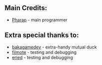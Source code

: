 ## Main Credits:

- [Pharap](https://github.com/Pharap) - main programmer

## Extra special thanks to:

- [bakagamedev](https://github.com/bakagamedev) - extra-handy mutual duck
- [filmote](https://github.com/filmote) - testing and debugging
- [eried](https://github.com/eried) - testing and debugging
